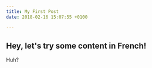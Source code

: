 ```yaml
---
title: My First Post
date: 2018-02-16 15:07:55 +0100

---
```

Hey, let's try some content in French!
----
Huh?
